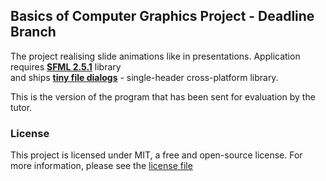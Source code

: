 ## Basics of Computer Graphics Project - Deadline Branch

The project realising slide animations like in presentations. Application requires **[SFML 2.5.1](https://github.com/SFML/sfml)** library  
and ships **[tiny file dialogs](https://sourceforge.net/projects/tinyfiledialogs/)** - single-header cross-platform library.  
  
  
This is the version of the program that has been sent for evaluation by the tutor.

### License
This project is licensed under MIT, a free and open-source license. For more information, please see the [license file](LICENSE.md)
